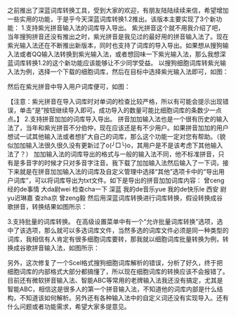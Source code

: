 之前推出了深蓝词库转换工具，受到大家的欢迎，有朋友陆陆续续来信，希望增加一些实用的功能，于是乎今天深蓝词库转换1.2推出。该版本主要实现了3个新功能：
1.支持紫光拼音输入法的词库导入导出。
紫光拼音这个就不用我介绍了吧，当年搜狗拼音还没有推出之时，紫光拼音是我见过的最好用的拼音输入法了。现在紫光输入法还在不断推出新版本，同时也支持了词库的导入导出。如果想从搜狗输入法或者QQ输入法转换到紫光输入法，或者想回味一下紫光输入法，那么我想深蓝词库转换1.2的这个新功能应该能够让不少同学受益。
以搜狗细胞词库转紫光输入法为例，选择一个下载的细胞词库，然后在目标中选择紫光输入法即可，如图：

然后在紫光拼音中导入用户词库便可，如图：

【注意：紫光拼音在导入词库时对单词的检查比较严格，所以有可能会提示出现错误，单击“是”按钮继续导入即可。成功导入的数量可能比细胞词库的条数少一点点。】
2.支持拼音加加的词库导入导出。
拼音加加输入法也是一个很有历史的输入法了，当年和紫光拼音不分伯仲，现在应该还是有不少用户。如果拼音加加的用户想试一试其他输入法或者想扩大自己的词库，那么这个功能一定对您有帮助。（貌似加加输入法很久很久没有更新过了o(╯□╰)o，其用户是不是该考虑下其他输入法了？）
加加输入法的词库导出的格式与一般的输入法不同，他不标准拼音，只有是多音字的时候才只对多音字注音。我下载了加加输入法然后输入了一下词，接下来就是在拼音加加输入法的词库及自定义管理中选择“其他”选项卡中的“导出用户词库”，可以将词库导出为txt文件。如下是导出的拼音加加词库内容：
曾ceng经的de事情
大da尉wei
检查cha一下
深蓝
我的de音乐yue
我的de快乐le
西安
尉yu迟琳嘉
查zha京
曾zeng毅
然后用深蓝词库转换进行词库转换，假设转换成谷歌拼音，转换结果如图所示：

3.支持批量的词库转换。
在高级设置菜单中有一个“允许批量词库转换”选项，选中了该选项，那么就可以多选词库文件，当然多选的词库文件必须是同一种类型的词库，我相信有人肯定有很多细胞词库要转，那我就以细胞词库批量转换为例，转换成谷歌拼音输入法，如图所示：

另外，这次修复了一个Scel格式搜狗细胞词库解析的错误，分析了好久，终于把细胞词库的内部格式大部分都搞懂了，所以现在细胞词库的转换应该不会报错了。
目前还有微软拼音输入法、智能ABC等常用的老牌输入法我还没有搞定，尤其是智能ABC，相信这是很多人的第一个拼音输入法，不知道他的词库内部是什么结构，不知道该如何解析。另外还有各种输入法中的自定义词还没有实现导入。还有什么问题或者功能需求，希望大家多提意见。